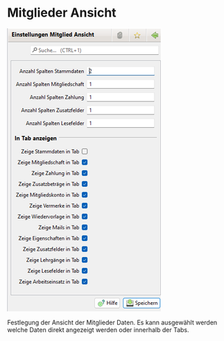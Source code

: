 # Mitglieder Ansicht

![](../../../../v3.0.x/administration/einstellungen/img/Mitgliederansicht.png)

Festlegung der Ansicht der Mitglieder Daten. Es kann ausgewählt werden welche Daten direkt angezeigt werden oder innerhalb der Tabs.
